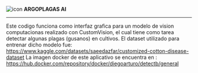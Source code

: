 ![icon](https://github.com/user-attachments/assets/342724d9-cc0e-42c2-8dd2-97c4c18b3af3)
**ARGOPLAGAS AI**
______________________________________________________________________________________
Este codigo funciona como interfaz grafica para un modelo de vision computacionas realizado con CustomVision, el cual tiene como tarea detectar algunas plagas (gusanos) en cultivos.
El dataset utilizado para entrenar dicho modelo fue: https://www.kaggle.com/datasets/saeedazfar/customized-cotton-disease-dataset
La imagen docker de este aplicativo se encuentra en : https://hub.docker.com/repository/docker/diegoarturo/detectb/general
